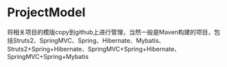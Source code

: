 # ProjectModel
将相关项目的模版copy到github上进行管理，当然一般是Maven构建的项目，包括Struts2、SpringMVC、Spring、Hibernate、Mybatis、Struts2+Spring+Hibernate、SpringMVC+Spring+Hibernate、SpringMVC+Spring+Mybatis